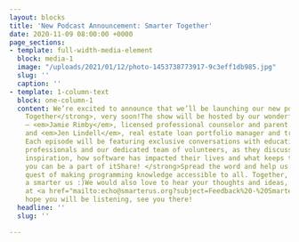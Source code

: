 ```yaml
---
layout: blocks
title: 'New Podcast Announcement: Smarter Together'
date: 2020-11-09 08:00:00 +0000
page_sections:
- template: full-width-media-element
  block: media-1
  image: "/uploads/2021/01/12/photo-1453738773917-9c3eff1db985.jpg"
  slug: ''
  caption: ''
- template: 1-column-text
  block: one-column-1
  content: We’re excited to announce that we’ll be launching our new podcast, <strong>Smarter
    Together</strong>, very soon!The show will be hosted by our wonderful volunteers
    — <em>Jamie Rimby</em>, licensed professional counselor and parent of a K-12 student,
    and <em>Jen Lindell</em>, real estate loan portfolio manager and travel enthusiast.
    Each episode will be featuring exclusive conversations with educationists, industry
    professionals and our dedicated team of volunteers, as they discuss their journey,
    inspiration, how software has impacted their lives and what keeps them up at night.<strong>How
    you can be a part of itShare! </strong>Spread the word and help us out in our
    quest of making programming knowledge accessible to all. Together, we can build
    a smarter us :)We would also love to hear your thoughts and ideas, write to us
    at <a href="mailto:echo@smarterus.org?subject=Feedback%20-%20Smarter%20Together">echo@smarterus.org</a>.We
    hope you will be listening, see you there!
  headline: ''
  slug: ''

---
```

